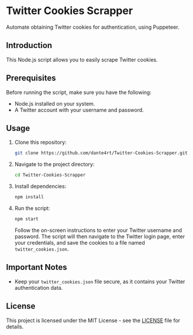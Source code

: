 # Twitter Cookies Scrapper

Automate obtaining Twitter cookies for authentication, using Puppeteer.

## Introduction

This Node.js script allows you to easily scrape Twitter cookies.

## Prerequisites

Before running the script, make sure you have the following:

- Node.js installed on your system.
- A Twitter account with your username and password.

## Usage

1. Clone this repository:

   ```bash
   git clone https://github.com/dante4rt/Twitter-Cookies-Scrapper.git
   ```

2. Navigate to the project directory:

   ```bash
   cd Twitter-Cookies-Scrapper
   ```

3. Install dependencies:

   ```bash
   npm install
   ```

4. Run the script:

   ```bash
   npm start
   ```

   Follow the on-screen instructions to enter your Twitter username and password. The script will then navigate to the Twitter login page, enter your credentials, and save the cookies to a file named `twitter_cookies.json`.

## Important Notes

- Keep your `twitter_cookies.json` file secure, as it contains your Twitter authentication data.

## License

This project is licensed under the MIT License - see the [LICENSE](LICENSE) file for details.
